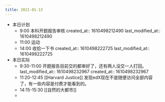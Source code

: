 ```yaml
---
title: 2021-01-13
---
```


- 本日计划
    - 9:00 本科开题报告审核
      created_at:: 1610498212490
      last_modified_at:: 1610498212490
    - 11:00 运动
    - 14:00 收拾一下书
      created_at:: 1610498222725
      last_modified_at:: 1610498222725
- 本日实际
    - 9:30-11:00 开题报告目前交的都审好了，还有两人没交一人打回。
      last_modified_at:: 1610498232967
      created_at:: 1610498232967
    - 11:20-12:45 [[Harvard Justice]] 发现edX现在不是随便访问全部内容了，有一些内容是付费才能看到的。
    - 14:15-15:30 [[自然的大都市]]
    -